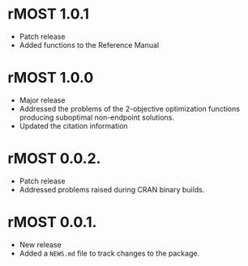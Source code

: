 # rMOST 1.0.1

* Patch release
* Added functions to the Reference Manual

# rMOST 1.0.0

* Major release
* Addressed the problems of the 2-objective optimization functions producing suboptimal non-endpoint solutions.
* Updated the citation information

# rMOST 0.0.2.

* Patch release
* Addressed problems raised during CRAN binary builds.

# rMOST 0.0.1.

* New release
* Added a `NEWS.md` file to track changes to the package.
